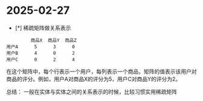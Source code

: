 # 2025-02-27

- [*] 稀疏矩阵做关系表示

```text
         商品X  商品Y  商品Z
用户A      5      3      0
用户B      4      0      2
用户C      0      2      4

```

在这个矩阵中，每个行表示一个用户，每列表示一个商品，矩阵的值表示该用户对商品的评分。例如，用户A对商品X的评分为5，用户C对商品Y的评分为2。

总结： 一般在实体与实体之间的关系表示的时候，比较习惯实用稀疏矩阵